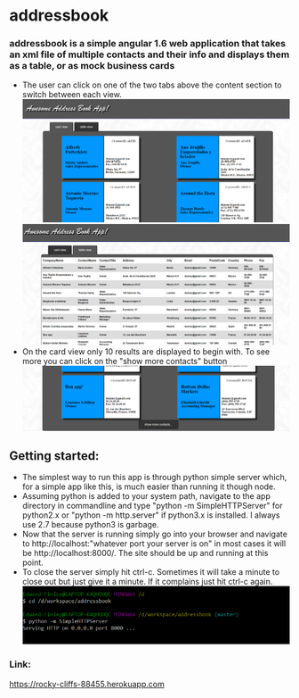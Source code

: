 # addressbook

### addressbook is a simple angular 1.6 web application that takes an xml file of multiple contacts and their info and displays them as a table, or as mock business cards

* The user can click on one of the two tabs above the content section to switch between each view.
![usage pic](/Screenshot_2.png)
![usage pic](/Screenshot_3.png)
* On the card view only 10 results are displayed to begin with. To see more you can click on the "show more contacts" button
![usage pic](/Screenshot_4.png)

## Getting started:

* The simplest way to run this app is through python simple server which, for a simple app like this, is much easier than running it though node.
* Assuming python is added to your system path, navigate to the app directory in commandline and type "python -m SimpleHTTPServer" for python2.x or "python -m http.server" if python3.x is installed. I always use 2.7 because python3 is garbage.
* Now that the server is running simply go into your browser and navigate to http://localhost:"whatever port your server is on" in most cases it will be http://localhost:8000/. The site should be up and running at this point.
* To close the server simply hit ctrl-c. Sometimes it will take a minute to close out but just give it a minute. If it complains just hit ctrl-c again.
![usage pic](/Screenshot_1.png)


### Link:

https://rocky-cliffs-88455.herokuapp.com

